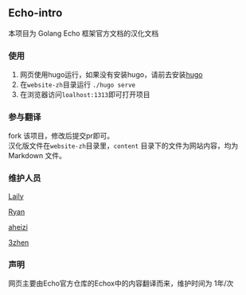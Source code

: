 ## Echo-intro 

本项目为 Golang Echo 框架官方文档的汉化文档  

### 使用

1. 网页使用hugo运行，如果没有安装hugo，请前去安装[hugo](https://gohugo.io/)  
2. 在`website-zh`目录运行 `./hugo serve`  
3. 在浏览器访问`loalhost:1313`即可打开项目

### 参与翻译

fork 该项目，修改后提交pr即可。  
汉化版文件在`website-zh`目录里，`content` 目录下的文件为网站内容，均为 Markdown 文件。

### 维护人员

[Laily](https://github.com/Laily123)

[Ryan](https://github.com/ryanpro8278)

[aheizi](https://github.com/aheizi)

[3zhen](https://github.com/3zheng)

### 声明

网页主要由Echo官方仓库的Echox中的内容翻译而来，维护时间为 1年/次


